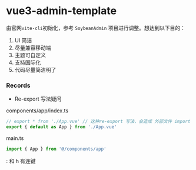 # vue3-admin-template

由官网`vite-cli`初始化，参考 `SoybeanAdmin` 项目进行调整。想达到以下目的：

1. UI 简洁
2. 尽量兼容移动端
3. 主题可自定义
4. 支持国际化
5. 代码尽量简洁明了

### Records

- Re-export 写法疑问

components/app/index.ts

```ts
// export * from './App.vue' // 这种re-export 写法，会造成 外部文件 import 失败
export { default as App } from './App.vue'
```

main.ts

```ts
import { App } from '@/components/app'
```

: 和 h 有连键

